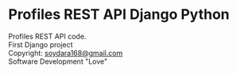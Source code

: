 # Profiles REST API Django Python

Profiles REST API code.<br>
First Django project<br>
Copyright: soydara168@gmail.com<br>
Software Development "Love"